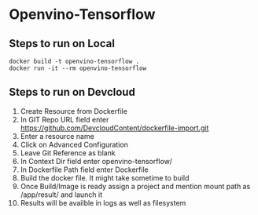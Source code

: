 # Openvino-Tensorflow
## Steps to run on Local

    docker build -t openvino-tensorflow .
    docker run -it --rm openvino-tensorflow
## Steps to run on Devcloud
1. Create Resource from Dockerfile
2. In GIT Repo URL field enter https://github.com/DevcloudContent/dockerfile-import.git
3. Enter a resource name
4. Click on Advanced Configuration
5. Leave Git Reference as blank
6. In Context Dir field enter openvino-tensorflow/
7. In Dockerfile Path field enter Dockerfile
8. Build the docker file. It might take sometime to build
9. Once Build/Image is ready assign a project and mention mount path as /app/result/ and launch it
10. Results will be availble in logs as well as filesystem
    
